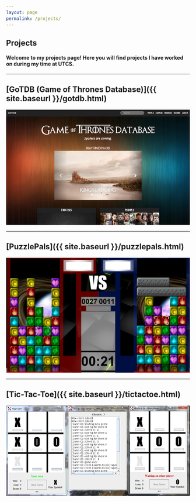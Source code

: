 ```yaml
---
layout: page
permalink: /projects/
---
```


## Projects

#### Welcome to my projects page! Here you will find projects I have worked on during my time at UTCS. 

****

## [GoTDB (Game of Thrones Database)]({{ site.baseurl }}/gotdb.html)
[![gotdb](/images/gotdb1.png)](/gotdb.html)

****

## [PuzzlePals]({{ site.baseurl }}/puzzlepals.html)
[![puzzlepals](/images/puzzlepals1.png)](/puzzlepals.html)

****

## [Tic-Tac-Toe]({{ site.baseurl }}/tictactoe.html)
[![tictactoe](/images/tictactoe1.png)](/tictactoe.html)
